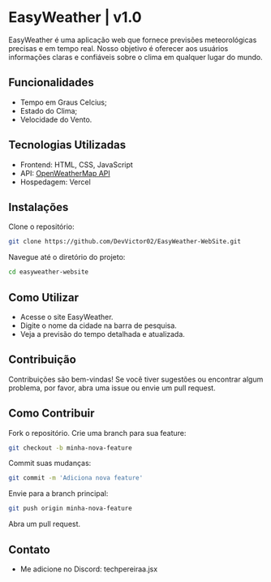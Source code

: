 # EasyWeather | v1.0
EasyWeather é uma aplicação web que fornece previsões meteorológicas precisas e em tempo real. Nosso objetivo é oferecer aos usuários informações claras e confiáveis sobre o clima em qualquer lugar do mundo.

## Funcionalidades
- Tempo em Graus Celcius;
- Estado do Clima;
- Velocidade do Vento.

## Tecnologias Utilizadas
- Frontend: HTML, CSS, JavaScript
- API: [OpenWeatherMap API](https://openweathermap.org/api)
- Hospedagem: Vercel


## Instalações
Clone o repositório:

```sh
git clone https://github.com/DevVictor02/EasyWeather-WebSite.git
```

Navegue até o diretório do projeto:

```sh
cd easyweather-website
```

## Como Utilizar
- Acesse o site EasyWeather.
- Digite o nome da cidade na barra de pesquisa.
- Veja a previsão do tempo detalhada e atualizada.

## Contribuição
Contribuições são bem-vindas! Se você tiver sugestões ou encontrar algum problema, por favor, abra uma issue ou envie um pull request.

## Como Contribuir
Fork o repositório.
Crie uma branch para sua feature:
```sh
git checkout -b minha-nova-feature
```
Commit suas mudanças:
```sh
git commit -m 'Adiciona nova feature'
```
Envie para a branch principal:
```sh
git push origin minha-nova-feature
```
Abra um pull request.

## Contato
- Me adicione no Discord: techpereiraa.jsx
